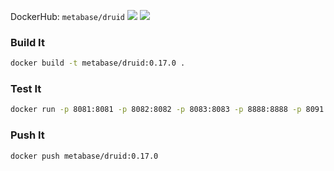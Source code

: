 DockerHub:
`metabase/druid`
[![](https://images.microbadger.com/badges/version/metabase/druid.svg)](https://microbadger.com/images/metabase/druid)
[![](https://images.microbadger.com/badges/image/metabase/druid.svg)](https://microbadger.com/images/metabase/druid)

### Build It

```bash
docker build -t metabase/druid:0.17.0 .
```

### Test It

```bash
docker run -p 8081:8081 -p 8082:8082 -p 8083:8083 -p 8888:8888 -p 8091:8091 -it metabase/druid:0.17.0
```

### Push It

```bash
docker push metabase/druid:0.17.0
```
